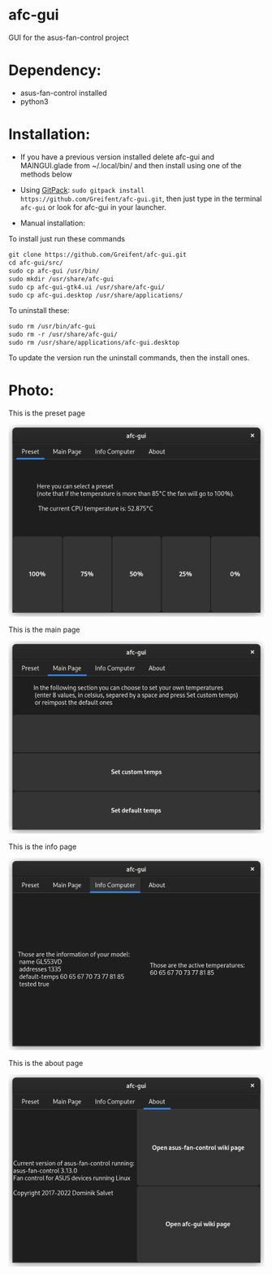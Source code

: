 # afc-gui
GUI for the asus-fan-control project

# Dependency:
* asus-fan-control installed
* python3

# Installation:
 * If you have a previous version installed delete afc-gui and MAINGUI.glade from ~/.local/bin/ and then install using one of the methods below

 * Using [GitPack](https://github.com/dominiksalvet/gitpack): `sudo gitpack install https://github.com/Greifent/afc-gui.git`, then just type in the terminal `afc-gui` or look for afc-gui in your launcher.

 * Manual installation:
 
To install just run these commands
```
git clone https://github.com/Greifent/afc-gui.git
cd afc-gui/src/
sudo cp afc-gui /usr/bin/
sudo mkdir /usr/share/afc-gui
sudo cp afc-gui-gtk4.ui /usr/share/afc-gui/
sudo cp afc-gui.desktop /usr/share/applications/
```
To uninstall these:
```
sudo rm /usr/bin/afc-gui
sudo rm -r /usr/share/afc-gui/
sudo rm /usr/share/applications/afc-gui.desktop
```
To update the version run the uninstall commands, then the install ones.

# Photo:

This is the preset page

![](images/Preset.png)

This is the main page

![](images/Mainpage.png)

This is the info page

![](images/Infopc.png)

This is the about page

![](images/About.png)
